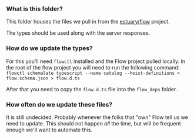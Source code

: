 ### What is this folder?
This folder houses the files we pull in from the [estuary/flow](https://github.com/estuary/flow/) project. 

The types should be used along with the server responses.

### How do we update the types?
For this you'll need `flowctl` installed and the Flow project pulled locally. In the root of the flow project you will need to run the following command:
`flowctl schemalate typescript --name catalog --hoist-definitions < flow.schema.json > flow.d.ts`

After that you need to copy the `flow.d.ts` file into the `flow_deps` folder.

### How often do we update these files?
It is still undecided. Probably whenever the folks that "own" Flow tell us we need to update. This should not happen _all_ the time, but will be frequent enough we'll want to automate this. 